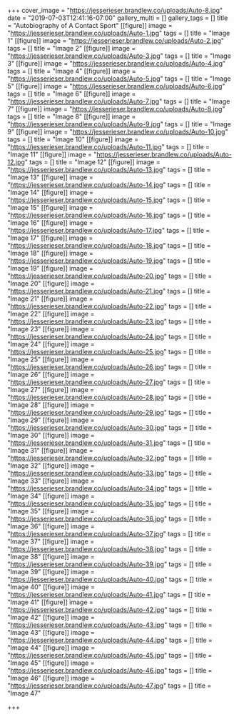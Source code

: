 +++
cover_image = "https://jesserieser.brandlew.co/uploads/Auto-8.jpg"
date = "2019-07-03T12:41:16-07:00"
gallery_multi = []
gallery_tags = []
title = "Autobiography of A Contact Sport"
[[figure]]
image = "https://jesserieser.brandlew.co/uploads/Auto-1.jpg"
tags = []
title = "Image 1"
[[figure]]
image = "https://jesserieser.brandlew.co/uploads/Auto-2.jpg"
tags = []
title = "Image 2"
[[figure]]
image = "https://jesserieser.brandlew.co/uploads/Auto-3.jpg"
tags = []
title = "Image 3"
[[figure]]
image = "https://jesserieser.brandlew.co/uploads/Auto-4.jpg"
tags = []
title = "Image 4"
[[figure]]
image = "https://jesserieser.brandlew.co/uploads/Auto-5.jpg"
tags = []
title = "Image 5"
[[figure]]
image = "https://jesserieser.brandlew.co/uploads/Auto-6.jpg"
tags = []
title = "Image 6"
[[figure]]
image = "https://jesserieser.brandlew.co/uploads/Auto-7.jpg"
tags = []
title = "Image 7"
[[figure]]
image = "https://jesserieser.brandlew.co/uploads/Auto-8.jpg"
tags = []
title = "Image 8"
[[figure]]
image = "https://jesserieser.brandlew.co/uploads/Auto-9.jpg"
tags = []
title = "Image 9"
[[figure]]
image = "https://jesserieser.brandlew.co/uploads/Auto-10.jpg"
tags = []
title = "Image 10"
[[figure]]
image = "https://jesserieser.brandlew.co/uploads/Auto-11.jpg"
tags = []
title = "Image 11"
[[figure]]
image = "https://jesserieser.brandlew.co/uploads/Auto-12.jpg"
tags = []
title = "Image 12"
[[figure]]
image = "https://jesserieser.brandlew.co/uploads/Auto-13.jpg"
tags = []
title = "Image 13"
[[figure]]
image = "https://jesserieser.brandlew.co/uploads/Auto-14.jpg"
tags = []
title = "Image 14"
[[figure]]
image = "https://jesserieser.brandlew.co/uploads/Auto-15.jpg"
tags = []
title = "Image 15"
[[figure]]
image = "https://jesserieser.brandlew.co/uploads/Auto-16.jpg"
tags = []
title = "Image 16"
[[figure]]
image = "https://jesserieser.brandlew.co/uploads/Auto-17.jpg"
tags = []
title = "Image 17"
[[figure]]
image = "https://jesserieser.brandlew.co/uploads/Auto-18.jpg"
tags = []
title = "Image 18"
[[figure]]
image = "https://jesserieser.brandlew.co/uploads/Auto-19.jpg"
tags = []
title = "Image 19"
[[figure]]
image = "https://jesserieser.brandlew.co/uploads/Auto-20.jpg"
tags = []
title = "Image 20"
[[figure]]
image = "https://jesserieser.brandlew.co/uploads/Auto-21.jpg"
tags = []
title = "Image 21"
[[figure]]
image = "https://jesserieser.brandlew.co/uploads/Auto-22.jpg"
tags = []
title = "Image 22"
[[figure]]
image = "https://jesserieser.brandlew.co/uploads/Auto-23.jpg"
tags = []
title = "Image 23"
[[figure]]
image = "https://jesserieser.brandlew.co/uploads/Auto-24.jpg"
tags = []
title = "Image 24"
[[figure]]
image = "https://jesserieser.brandlew.co/uploads/Auto-25.jpg"
tags = []
title = "Image 25"
[[figure]]
image = "https://jesserieser.brandlew.co/uploads/Auto-26.jpg"
tags = []
title = "Image 26"
[[figure]]
image = "https://jesserieser.brandlew.co/uploads/Auto-27.jpg"
tags = []
title = "Image 27"
[[figure]]
image = "https://jesserieser.brandlew.co/uploads/Auto-28.jpg"
tags = []
title = "Image 28"
[[figure]]
image = "https://jesserieser.brandlew.co/uploads/Auto-29.jpg"
tags = []
title = "Image 29"
[[figure]]
image = "https://jesserieser.brandlew.co/uploads/Auto-30.jpg"
tags = []
title = "Image 30"
[[figure]]
image = "https://jesserieser.brandlew.co/uploads/Auto-31.jpg"
tags = []
title = "Image 31"
[[figure]]
image = "https://jesserieser.brandlew.co/uploads/Auto-32.jpg"
tags = []
title = "Image 32"
[[figure]]
image = "https://jesserieser.brandlew.co/uploads/Auto-33.jpg"
tags = []
title = "Image 33"
[[figure]]
image = "https://jesserieser.brandlew.co/uploads/Auto-34.jpg"
tags = []
title = "Image 34"
[[figure]]
image = "https://jesserieser.brandlew.co/uploads/Auto-35.jpg"
tags = []
title = "Image 35"
[[figure]]
image = "https://jesserieser.brandlew.co/uploads/Auto-36.jpg"
tags = []
title = "Image 36"
[[figure]]
image = "https://jesserieser.brandlew.co/uploads/Auto-37.jpg"
tags = []
title = "Image 37"
[[figure]]
image = "https://jesserieser.brandlew.co/uploads/Auto-38.jpg"
tags = []
title = "Image 38"
[[figure]]
image = "https://jesserieser.brandlew.co/uploads/Auto-39.jpg"
tags = []
title = "Image 39"
[[figure]]
image = "https://jesserieser.brandlew.co/uploads/Auto-40.jpg"
tags = []
title = "Image 40"
[[figure]]
image = "https://jesserieser.brandlew.co/uploads/Auto-41.jpg"
tags = []
title = "Image 41"
[[figure]]
image = "https://jesserieser.brandlew.co/uploads/Auto-42.jpg"
tags = []
title = "Image 42"
[[figure]]
image = "https://jesserieser.brandlew.co/uploads/Auto-43.jpg"
tags = []
title = "Image 43"
[[figure]]
image = "https://jesserieser.brandlew.co/uploads/Auto-44.jpg"
tags = []
title = "Image 44"
[[figure]]
image = "https://jesserieser.brandlew.co/uploads/Auto-45.jpg"
tags = []
title = "Image 45"
[[figure]]
image = "https://jesserieser.brandlew.co/uploads/Auto-46.jpg"
tags = []
title = "Image 46"
[[figure]]
image = "https://jesserieser.brandlew.co/uploads/Auto-47.jpg"
tags = []
title = "Image 47"

+++
